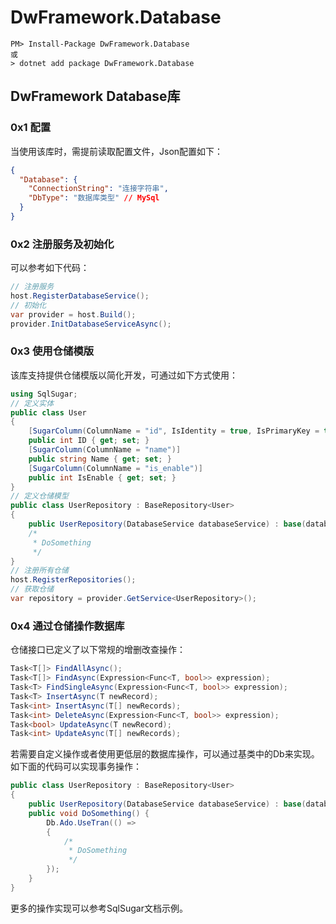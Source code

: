 # DwFramework.Database

```shell
PM> Install-Package DwFramework.Database
或
> dotnet add package DwFramework.Database
```

## DwFramework Database库

### 0x1 配置

当使用该库时，需提前读取配置文件，Json配置如下：

```json
{
  "Database": {
    "ConnectionString": "连接字符串",
    "DbType": "数据库类型" // MySql
  }
}

```

### 0x2 注册服务及初始化

可以参考如下代码：

```c#
// 注册服务
host.RegisterDatabaseService();
// 初始化
var provider = host.Build();
provider.InitDatabaseServiceAsync();
```

### 0x3 使用仓储模版

该库支持提供仓储模版以简化开发，可通过如下方式使用：

```c#
using SqlSugar;
// 定义实体
public class User
{
    [SugarColumn(ColumnName = "id", IsIdentity = true, IsPrimaryKey = true)]
    public int ID { get; set; }
    [SugarColumn(ColumnName = "name")]
    public string Name { get; set; }
    [SugarColumn(ColumnName = "is_enable")]
    public int IsEnable { get; set; }
}
// 定义仓储模型
public class UserRepository : BaseRepository<User>
{
    public UserRepository(DatabaseService databaseService) : base(databaseService) { }
    /*
     * DoSomething
     */
}
// 注册所有仓储
host.RegisterRepositories();
// 获取仓储
var repository = provider.GetService<UserRepository>();
```

### 0x4 通过仓储操作数据库

仓储接口已定义了以下常规的增删改查操作：

```c#
Task<T[]> FindAllAsync();
Task<T[]> FindAsync(Expression<Func<T, bool>> expression);
Task<T> FindSingleAsync(Expression<Func<T, bool>> expression);
Task<T> InsertAsync(T newRecord);
Task<int> InsertAsync(T[] newRecords);
Task<int> DeleteAsync(Expression<Func<T, bool>> expression);
Task<bool> UpdateAsync(T newRecord);
Task<int> UpdateAsync(T[] newRecords);
```

若需要自定义操作或者使用更低层的数据库操作，可以通过基类中的Db来实现。如下面的代码可以实现事务操作：

```c#
public class UserRepository : BaseRepository<User>
{
    public UserRepository(DatabaseService databaseService) : base(databaseService) { }
    public void DoSomething() {
      	Db.Ado.UseTran(() =>
        {
            /*
             * DoSomething
             */
        });
    }
}
```

更多的操作实现可以参考SqlSugar文档示例。
